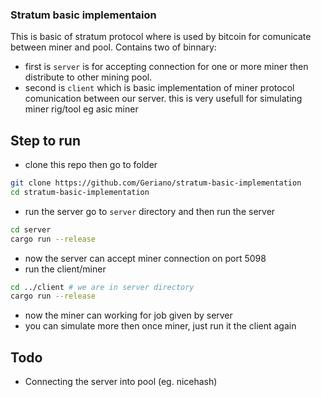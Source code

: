 ### Stratum basic implementaion 
This is basic of stratum protocol where is used by bitcoin for comunicate between miner and pool.
Contains two of binnary:
- first is `server` is for accepting connection for one or more miner then distribute to other mining pool.
- second is `client` which is basic implementation of miner protocol comunication between our server. this is very usefull for simulating miner rig/tool eg asic miner

## Step to run
- clone this repo then go to folder
```bash
git clone https://github.com/Geriano/stratum-basic-implementation
cd stratum-basic-implementation
```
- run the server go to `server` directory and then run the server
```bash
cd server 
cargo run --release
```
- now the server can accept miner connection on port 5098
- run the client/miner 
```bash
cd ../client # we are in server directory
cargo run --release
```
- now the miner can working for job given by server
- you can simulate more then once miner, just run it the client again

## Todo
- Connecting the server into pool (eg. nicehash)
